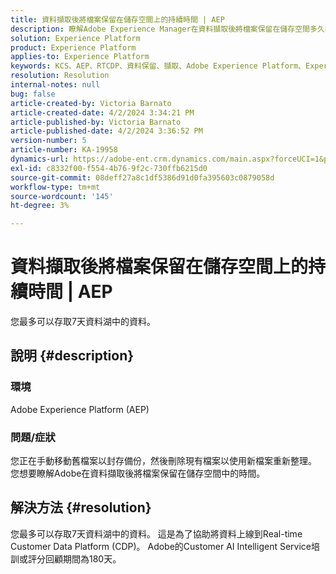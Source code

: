 ```yaml
---
title: 資料擷取後將檔案保留在儲存空間上的持續時間 | AEP
description: 瞭解Adobe Experience Manager在資料擷取後將檔案保留在儲存空間多久的時間。
solution: Experience Platform
product: Experience Platform
applies-to: Experience Platform
keywords: KCS、AEP、RTCDP、資料保留、擷取、Adobe Experience Platform、Experience Platform、資料湖
resolution: Resolution
internal-notes: null
bug: false
article-created-by: Victoria Barnato
article-created-date: 4/2/2024 3:34:21 PM
article-published-by: Victoria Barnato
article-published-date: 4/2/2024 3:36:52 PM
version-number: 5
article-number: KA-19958
dynamics-url: https://adobe-ent.crm.dynamics.com/main.aspx?forceUCI=1&pagetype=entityrecord&etn=knowledgearticle&id=b6a50c77-06f1-ee11-904b-6045bd04ed02
exl-id: c8332f00-f554-4b76-9f2c-730ffb6215d0
source-git-commit: 08deff27a8c1df5386d91d0fa395603c0879058d
workflow-type: tm+mt
source-wordcount: '145'
ht-degree: 3%

---
```


# 資料擷取後將檔案保留在儲存空間上的持續時間 | AEP


您最多可以存取7天資料湖中的資料。

## 說明 {#description}


### <b>環境</b>

Adobe Experience Platform (AEP)

### <b>問題/症狀</b>

您正在手動移動舊檔案以封存備份，然後刪除現有檔案以使用新檔案重新整理。 您想要瞭解Adobe在資料擷取後將檔案保留在儲存空間中的時間。




## 解決方法 {#resolution}


您最多可以存取7天資料湖中的資料。 這是為了協助將資料上線到Real-time Customer Data Platform (CDP)。 Adobe的Customer AI Intelligent Service培訓或評分回顧期間為180天。

